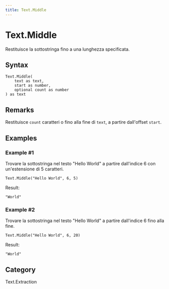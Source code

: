 ```yaml
---
title: Text.Middle
---
```


# Text.Middle


Restituisce la sottostringa fino a una lunghezza specificata.


## Syntax

```powerquery
Text.Middle(
    text as text,
    start as number,
    optional count as number
) as text
```


## Remarks

Restituisce <code>count</code> caratteri o fino alla fine di <code>text</code>, a partire dall'offset <code>start</code>.


## Examples

### Example #1 
Trovare la sottostringa nel testo &#34;Hello World&#34; a partire dall&#39;indice 6 con un&#39;estensione di 5 caratteri.
```powerquery
Text.Middle("Hello World", 6, 5)
```

Result: 
```powerquery
"World"
```


### Example #2 
Trovare la sottostringa nel testo &#34;Hello World&#34; a partire dall&#39;indice 6 fino alla fine.
```powerquery
Text.Middle("Hello World", 6, 20)
```

Result: 
```powerquery
"World"
```




## Category
Text.Extraction
